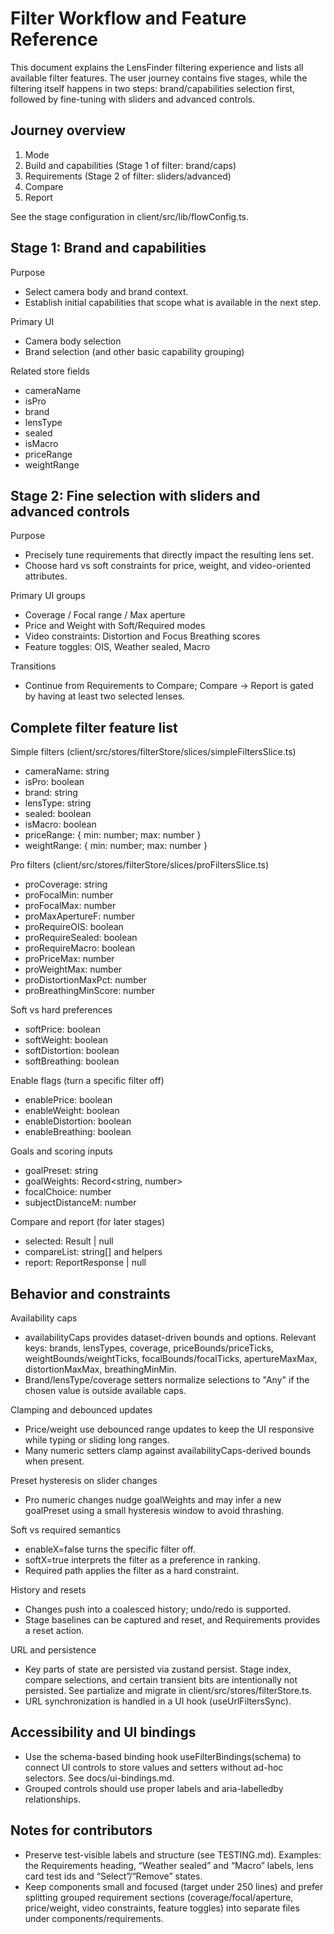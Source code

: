 # Filter Workflow and Feature Reference

This document explains the LensFinder filtering experience and lists all available filter features. The user journey contains five stages, while the filtering itself happens in two steps: brand/capabilities selection first, followed by fine-tuning with sliders and advanced controls.

## Journey overview

1) Mode
2) Build and capabilities (Stage 1 of filter: brand/caps)
3) Requirements (Stage 2 of filter: sliders/advanced)
4) Compare
5) Report

See the stage configuration in client/src/lib/flowConfig.ts.

## Stage 1: Brand and capabilities

Purpose
- Select camera body and brand context.
- Establish initial capabilities that scope what is available in the next step.

Primary UI
- Camera body selection
- Brand selection (and other basic capability grouping)

Related store fields
- cameraName
- isPro
- brand
- lensType
- sealed
- isMacro
- priceRange
- weightRange

## Stage 2: Fine selection with sliders and advanced controls

Purpose
- Precisely tune requirements that directly impact the resulting lens set.
- Choose hard vs soft constraints for price, weight, and video-oriented attributes.

Primary UI groups
- Coverage / Focal range / Max aperture
- Price and Weight with Soft/Required modes
- Video constraints: Distortion and Focus Breathing scores
- Feature toggles: OIS, Weather sealed, Macro

Transitions
- Continue from Requirements to Compare; Compare → Report is gated by having at least two selected lenses.

## Complete filter feature list

Simple filters (client/src/stores/filterStore/slices/simpleFiltersSlice.ts)
- cameraName: string
- isPro: boolean
- brand: string
- lensType: string
- sealed: boolean
- isMacro: boolean
- priceRange: { min: number; max: number }
- weightRange: { min: number; max: number }

Pro filters (client/src/stores/filterStore/slices/proFiltersSlice.ts)
- proCoverage: string
- proFocalMin: number
- proFocalMax: number
- proMaxApertureF: number
- proRequireOIS: boolean
- proRequireSealed: boolean
- proRequireMacro: boolean
- proPriceMax: number
- proWeightMax: number
- proDistortionMaxPct: number
- proBreathingMinScore: number

Soft vs hard preferences
- softPrice: boolean
- softWeight: boolean
- softDistortion: boolean
- softBreathing: boolean

Enable flags (turn a specific filter off)
- enablePrice: boolean
- enableWeight: boolean
- enableDistortion: boolean
- enableBreathing: boolean

Goals and scoring inputs
- goalPreset: string
- goalWeights: Record&lt;string, number&gt;
- focalChoice: number
- subjectDistanceM: number

Compare and report (for later stages)
- selected: Result | null
- compareList: string[] and helpers
- report: ReportResponse | null

## Behavior and constraints

Availability caps
- availabilityCaps provides dataset-driven bounds and options. Relevant keys: brands, lensTypes, coverage, priceBounds/priceTicks, weightBounds/weightTicks, focalBounds/focalTicks, apertureMaxMax, distortionMaxMax, breathingMinMin.
- Brand/lensType/coverage setters normalize selections to "Any" if the chosen value is outside available caps.

Clamping and debounced updates
- Price/weight use debounced range updates to keep the UI responsive while typing or sliding long ranges.
- Many numeric setters clamp against availabilityCaps-derived bounds when present.

Preset hysteresis on slider changes
- Pro numeric changes nudge goalWeights and may infer a new goalPreset using a small hysteresis window to avoid thrashing.

Soft vs required semantics
- enableX=false turns the specific filter off.
- softX=true interprets the filter as a preference in ranking.
- Required path applies the filter as a hard constraint.

History and resets
- Changes push into a coalesced history; undo/redo is supported.
- Stage baselines can be captured and reset, and Requirements provides a reset action.

URL and persistence
- Key parts of state are persisted via zustand persist. Stage index, compare selections, and certain transient bits are intentionally not persisted. See partialize and migrate in client/src/stores/filterStore.ts.
- URL synchronization is handled in a UI hook (useUrlFiltersSync).

## Accessibility and UI bindings

- Use the schema-based binding hook useFilterBindings(schema) to connect UI controls to store values and setters without ad-hoc selectors. See docs/ui-bindings.md.
- Grouped controls should use proper labels and aria-labelledby relationships.

## Notes for contributors

- Preserve test-visible labels and structure (see TESTING.md). Examples: the Requirements heading, “Weather sealed” and “Macro” labels, lens card test ids and “Select”/“Remove” states.
- Keep components small and focused (target under 250 lines) and prefer splitting grouped requirement sections (coverage/focal/aperture, price/weight, video constraints, feature toggles) into separate files under components/requirements.
